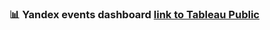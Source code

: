 ###  📊 Yandex events dashboard [link to Tableau Public](https://public.tableau.com/app/profile/ibasht/viz/Proect_Yandex_ibasht/sheet6?publish=yes)
